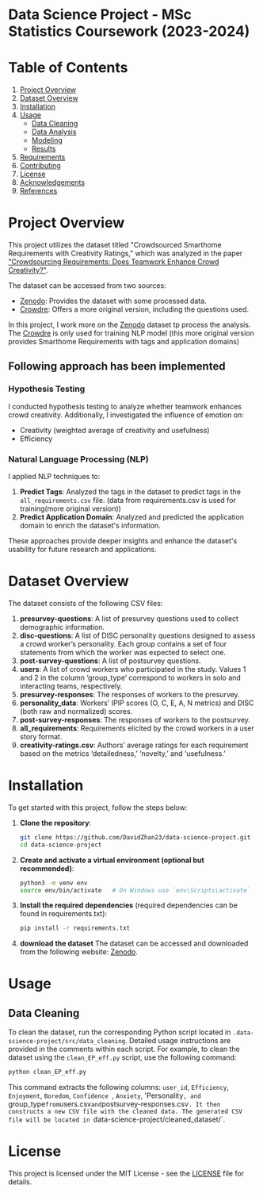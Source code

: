 # Data Science Project - MSc Statistics Coursework (2023-2024)

# Table of Contents
1. [Project Overview](#project-overview)
2. [Dataset Overview](#dataset-overview)
3. [Installation](#installation)
4. [Usage](#usage)
    - [Data Cleaning](#data-cleaning)
    - [Data Analysis](#data-analysis)
    - [Modeling](#modeling)
    - [Results](#results)
5. [Requirements](#requirements)
6. [Contributing](#contributing)
7. [License](#license)
8. [Acknowledgements](#acknowledgements)
9. [References](#references)


# Project Overview
This project utilizes the dataset titled "Crowdsourced Smarthome Requirements with Creativity Ratings," which was analyzed in the paper ["Crowdsourcing Requirements: Does Teamwork Enhance Crowd Creativity?"](https://dl.acm.org/doi/pdf/10.1145/3501247.3531555).

The dataset can be accessed from two sources:

- [Zenodo](https://zenodo.org/records/3550721): Provides the dataset with some processed data.
- [Crowdre](https://crowdre.github.io/murukannaiah-smarthome-requirements-dataset/): Offers a more original version, including the questions used.

In this project, I work more on the [Zenodo](https://zenodo.org/records/3550721) dataset tp process the analysis. The [Crowdre](https://crowdre.github.io/murukannaiah-smarthome-requirements-dataset/) is only used for training NLP model (this more original version provides Smarthome Requirements with tags and application domains)   

## Following approach has been implemented
### Hypothesis Testing

I conducted hypothesis testing to analyze whether teamwork enhances crowd creativity. Additionally, I investigated the influence of emotion on:

- Creativity (weighted average of creativity and usefulness)
- Efficiency

### Natural Language Processing (NLP)

I applied NLP techniques to:

1. **Predict Tags**: Analyzed the tags in the dataset to predict tags in the `all_requirements.csv` file. (data from requirements.csv is used for training(more original version))
2. **Predict Application Domain**: Analyzed and predicted the application domain to enrich the dataset's information.

These approaches provide deeper insights and enhance the dataset's usability for future research and applications.


# Dataset Overview
The dataset consists of the following CSV files:

1. **presurvey-questions**: A list of presurvey questions used to collect demographic information.
2. **disc-questions**: A list of DISC personality questions designed to assess a crowd worker’s personality. Each group contains a set of four statements from which the worker was expected to select one.
3. **post-survey-questions**: A list of postsurvey questions.
4. **users**: A list of crowd workers who participated in the study. Values 1 and 2 in the column ‘group_type’ correspond to workers in solo and interacting teams, respectively.
5. **presurvey-responses**: The responses of workers to the presurvey.
6. **personality_data**: Workers' IPIP scores (O, C, E, A, N metrics) and DISC (both raw and normalized) scores.
7. **post-survey-responses**: The responses of workers to the postsurvey.
8. **all_requirements**: Requirements elicited by the crowd workers in a user story format.
9. **creativity-ratings.csv**: Authors’ average ratings for each requirement based on the metrics ‘detailedness,’ ‘novelty,’ and ‘usefulness.’

# Installation

To get started with this project, follow the steps below:

1. **Clone the repository**:

   ```bash
   git clone https://github.com/DavidZhan23/data-science-project.git
   cd data-science-project
   ```
2. **Create and activate a virtual environment (optional but recommended)**:
     ```bash
   python3 -m venv env
    source env/bin/activate   # On Windows use `env\Scripts\activate`
     ```
3. **Install the required dependencies** (required dependencies can be found in requirements.txt):
   ```bash
   pip install -r requirements.txt
   ```
4. **download the dataset**
The dataset can be accessed and downloaded from the following website: [Zenodo](https://zenodo.org/records/3550721).

# Usage
## Data Cleaning

To clean the dataset, run the corresponding Python script located in `.data-science-project/src/data_cleaning`. Detailed usage instructions are provided in the comments within each script. For example, to clean the dataset using the `clean_EP_eff.py` script, use the following command:

```bash
python clean_EP_eff.py
```
This command extracts the following columns: `user_id`, `Efficiency`, `Enjoyment`, `Boredom`, `Confidence `, `Anxiety`, 'Personality`, and `group_type` from `users.csv` and `postsurvey-responses.csv`. It then constructs a new CSV file with the cleaned data. The generated CSV file will be located in `data-science-project/cleaned_dataset/`.




# License

This project is licensed under the MIT License - see the [LICENSE](LICENSE) file for details.

